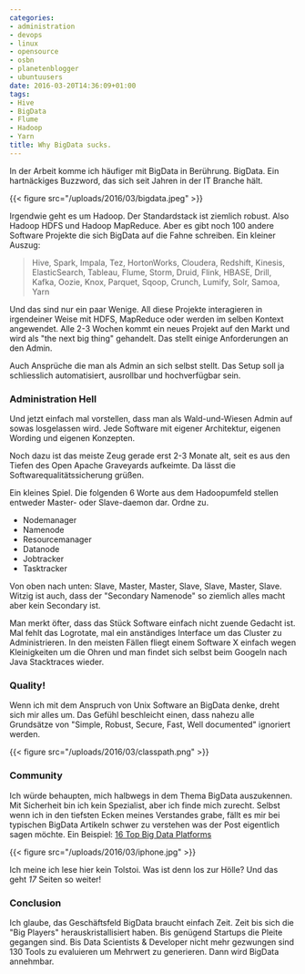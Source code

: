 ```yaml
---
categories:
- administration
- devops
- linux
- opensource
- osbn
- planetenblogger
- ubuntuusers
date: 2016-03-20T14:36:09+01:00
tags:
- Hive
- BigData
- Flume
- Hadoop
- Yarn
title: Why BigData sucks.
---
```


In der Arbeit komme ich häufiger mit BigData in Berührung.
BigData. Ein hartnäckiges Buzzword, das sich seit Jahren in der
IT Branche hält.

{{< figure src="/uploads/2016/03/bigdata.jpeg" >}}

Irgendwie geht es um Hadoop. Der Standardstack ist ziemlich robust. Also
Hadoop HDFS und Hadoop MapReduce. Aber es gibt noch 100 andere
Software Projekte die sich BigData auf die Fahne schreiben. Ein kleiner
Auszug:

> Hive, Spark, Impala, Tez, HortonWorks, Cloudera, Redshift, Kinesis,
> ElasticSearch, Tableau, Flume, Storm, Druid, Flink, HBASE,
> Drill, Kafka, Oozie, Knox, Parquet, Sqoop, Crunch, Lumify, Solr,
> Samoa, Yarn

Und das sind nur ein paar Wenige. All diese Projekte interagieren in
irgendeiner Weise mit HDFS, MapReduce oder werden im selben Kontext
angewendet. Alle 2-3 Wochen kommt ein neues Projekt auf den Markt und wird
als "the next big thing" gehandelt. Das stellt einige Anforderungen an den
Admin.

Auch Ansprüche die man als Admin an sich selbst stellt. Das Setup soll ja schliesslich
automatisiert, ausrollbar und hochverfügbar sein.

### Administration Hell

Und jetzt einfach mal vorstellen, dass man als Wald-und-Wiesen Admin auf
sowas losgelassen wird. Jede Software mit eigener Architektur, eigenen
Wording und eigenen Konzepten.

Noch dazu ist das meiste Zeug gerade erst
2-3 Monate alt, seit es aus den Tiefen des Open Apache Graveyards
aufkeimte. Da lässt die Softwarequalitätssicherung grüßen.

Ein kleines Spiel. Die folgenden 6 Worte aus dem Hadoopumfeld stellen
entweder Master- oder Slave-daemon dar. Ordne zu.

* Nodemanager
* Namenode
* Resourcemanager
* Datanode
* Jobtracker
* Tasktracker

Von oben nach unten: Slave, Master, Master, Slave, Slave, Master, Slave.
Witzig ist auch, dass der "Secondary Namenode" so ziemlich alles macht aber
kein Secondary ist.

Man merkt öfter, dass das Stück Software einfach nicht zuende Gedacht ist.
Mal fehlt das Logrotate, mal ein anständiges Interface um das Cluster zu
Administrieren. In den meisten Fällen fliegt einem Software X einfach wegen
Kleinigkeiten um die Ohren und man findet sich selbst beim Googeln nach Java Stacktraces
wieder.

### Quality!

Wenn ich mit dem Anspruch von Unix Software an BigData denke, dreht sich
mir alles um. Das Gefühl beschleicht einen, dass nahezu alle
Grundsätze von "Simple, Robust, Secure, Fast, Well documented" ignoriert
werden.

{{< figure src="/uploads/2016/03/classpath.png" >}}

### Community

Ich würde behaupten, mich halbwegs in dem Thema BigData auszukennen. Mit
Sicherheit bin ich kein Spezialist, aber ich finde mich zurecht. Selbst
wenn ich in den tiefsten Ecken meines Verstandes grabe, fällt es mir bei
typischen BigData Artikeln schwer zu verstehen was der Post eigentlich
sagen möchte. Ein Beispiel:
[16 Top Big Data Platforms](http://www.informationweek.com/big-data/big-data-analytics/16-top-big-data-analytics-platforms/d/d-id/1113609)

{{< figure src="/uploads/2016/03/iphone.jpg" >}}

Ich meine ich lese hier kein Tolstoi. Was ist denn los zur Hölle? Und das
geht *17* Seiten so weiter!

### Conclusion

Ich glaube, das Geschäftsfeld BigData braucht einfach Zeit. Zeit bis sich die
"Big Players" herauskristallisiert haben. Bis genügend Startups die Pleite
gegangen sind. Bis Data Scientists & Developer nicht mehr gezwungen sind
130 Tools zu evaluieren um Mehrwert zu generieren. Dann wird BigData
annehmbar.

